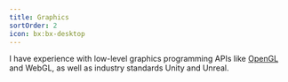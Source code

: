 ```yaml
---
title: Graphics
sortOrder: 2
icon: bx:bx-desktop
---
```


I have experience with low-level graphics programming APIs like [OpenGL](/work/gltf-viewer) and WebGL, as well as industry standards Unity and Unreal.
